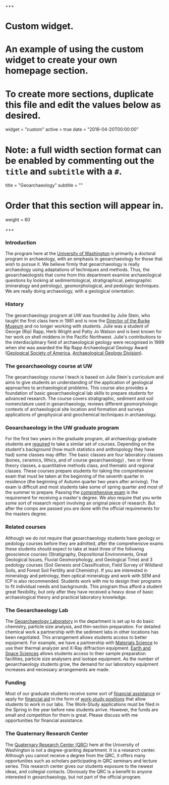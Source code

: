 +++
# Custom widget.
# An example of using the custom widget to create your own homepage section.
# To create more sections, duplicate this file and edit the values below as desired.
widget = "custom"
active = true
date = "2016-04-20T00:00:00"

# Note: a full width section format can be enabled by commenting out the `title` and `subtitle` with a `#`.
title = "Geoarchaeology"
subtitle = ""

# Order that this section will appear in.
weight = 60

+++

<h3>Introduction</h3>
<p>The program here at the <a href="http://www.washington.edu/">University of Washington</a> is primarily a doctoral program in archaeology, with an emphasis in geoarchaeology for those that wish to pursue it. We believe firmly that geoarchaeology is really archaeology using adaptations of techniques and methods. Thus, the geoarchaeologists that come from this department examine archaeological questions by looking at sedimentological, stratigraphical, petrographic (mineralogy and petrology), geomorphological, and pedologic techniques. We are really doing archaeology, with a geological orientation.</p>
<h3>History</h3>
<p>The geoarchaeology program at UW was founded by Julie Stein, who taught the first class here in 1981 and is now the <a href="http://www.washington.edu/burkemuseum/info/welcome.php">Director of the Burke Museum</a> and no longer working with students. Julie was a student of George (Rip) Rapp, Herb Wright and Patty Jo Watson and is best known for her work on shell middens in the Pacific Northwest. Julie's contributions to the interdisciplinary field of archaeological geology were recognised in 1999 when she was awarded the Rip Rapp Archaeological Geology Award (<a href="http://www.geosociety.org/">Geological Society of America</a>, <a href="http://rock.geosociety.org/arch/">Archaeological Geology Division</a>).&nbsp;</p>
<h3>The geoarchaeology course at UW</h3>
<p>The geoarchaeology course I teach is based on Julie Stein's curriculum and aims to give students an understanding of the application of geological approaches to archaeological problems. This course also provides a foundation of basic geoarchaeological lab skills to prepare students for advanced research. The course covers stratigraphic, sediment and soil nomenclature used in geoarchaeology, reviews different geomorphologic contexts of archaeological site location and formation and surveys applications of geophysical and geochemical techniques in archaeology.</p>
<h3>Geoarchaeology in the UW graduate program</h3>
<p>For the first two years in the graduate program, all archaeology graduate students are <a href="https://depts.washington.edu/anthweb/programs/grad_req.php">required</a> to take a similar set of courses. Depending on the student's background (how much statistics and anthropology they have had) some classes may differ. The basic classes are four laboratory classes (bones, ceramics, lithics, and of course geoarchaeology) , two or three theory classes, a quantitative methods class, and thematic and regional classes. These courses prepare students for taking the comprehensive exam that must be taken at the beginning of the seventh quarter in residence (the beginning of Autumn quarter two years after arriving). The exam is difficult and most students take some of spring quarter and most of the summer to prepare. Passing the <a href="https://depts.washington.edu/anthweb/programs/grad_req.php">comprehensive exam</a> is the requirement for receiving a master's degree. We also require that you write some sort of research report involving an original piece of research. But after the comps are passed you are done with the official requirements for the masters degree.</p>
<h3>Related courses</h3>
<p>Although we do not require that geoarchaeology students have geology or pedology courses before they are admitted, after the comprehensive exams these students should expect to take at least three of the following geoscience courses (Stratigraphy, Depositional Environments, Great Geological Issues, Fluvial Geomorphology, and Geological Time) and 3 pedology courses (Soil Genesis and Classification, Field Survey of Wildland Soils, and Forest Soil Fertility and Chemistry). If you are interested in mineralogy and petrology, then optical mineralogy and work with SEM and ICP is also recommended. Students work with me to design their programs to fit individual needs and backgrounds. This program thus afford a student great flexibility, but only after they have received a heavy dose of basic archaeological theory and practical laboratory knowledge.</p>
<h3>The Geoarchaeology Lab</h3>
<p>The <a href="https://depts.washington.edu/geoarc/">Geoarchaeology Laboratory</a> in the department is set up to do basic chemistry, particle size analysis, and thin-section preparation. For detailed chemical work a partnership with the sediment labs in other locations has been negotiated. This arrangement allows students access to better equipment. For example, we have a partnership with <a href="http://depts.washington.edu/mse/">Materials Science</a> to use their thermal analyzer and X-Ray diffraction equipment. <a href="http://www.geophys.washington.edu/">Earth and Space Sciences</a> allows students access to their sample preparation facilities, particle size analysers and isotope equipment. As the number of geoarchaeology students grow, the demand for our laboratory equipment increases and necessary arrangements are made.</p>
<h3>Funding</h3>
<p>Most of our graduate students receive some sort of <a href="https://depts.washington.edu/anthweb/programs/grad_fellowship.php">financial assistance</a> or apply for <a href="http://www.washington.edu/students/osfa/">financial aid</a> in the form of <a href="http://www.washington.edu/students/osfa/ugaid/uw.workstudy.positions.html">work-study positions</a> that allow students to work in our labs. The Work-Study applications must be filed in the Spring in the year before new students arrive. However, the funds are small and competition for them is great. Please discuss with me opportunities for financial assistance.</p>
<h3>The Quaternary Research Center</h3>
<p>The <a href="http://depts.washington.edu/qrc/">Quaternary Research Center (QRC)</a> here at the University of Washington is not a degree-granting department. It is a research center. Although you cannot receive a degree from the QRC, it offers many opportunities such as scholars participating in QRC seminars and lecture series. This research center gives our students exposure to the newest ideas, and collegial contacts. Obviously the QRC is a benefit to anyone interested in geoarchaeology, but not part of the official program.</p>
